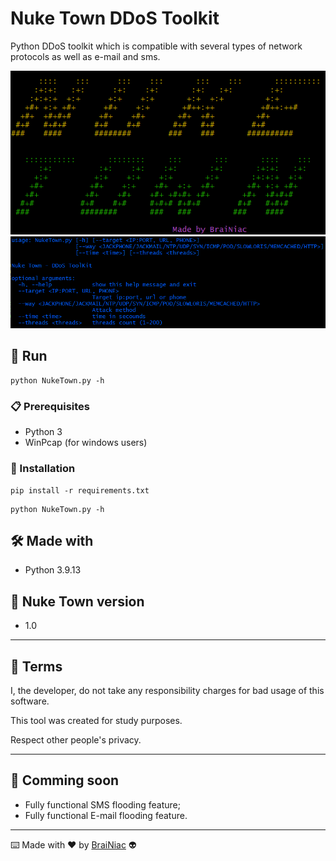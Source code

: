 # Nuke Town DDoS Toolkit

Python DDoS toolkit which is compatible with several types of network protocols as well
as e-mail and sms.

![alt text](https://github.com/babyboydaprince/NukeTown/blob/main/img/logo.png?raw=true)
![alt text](https://github.com/babyboydaprince/NukeTown/blob/main/img/menu.png?raw=true)

## 🚀 Run

 ```
python NukeTown.py -h
 ```
### 📋 Prerequisites

- Python 3
- WinPcap (for windows users)


### 🔧 Installation
```
pip install -r requirements.txt
```
```
python NukeTown.py -h
```

## 🛠️ Made with

- Python 3.9.13


## 📌 Nuke Town version

- 1.0

---

## 📄 Terms

I, the developer, do not take any responsibility charges for bad usage
of this software.

This tool was created for study purposes.

Respect other people's privacy.


---

## 📌 Comming soon

- Fully functional SMS flooding feature;
- Fully functional E-mail flooding feature.

---



⌨️ Made with ❤️ by [BraiNiac](https://github.com/babyboydaprince) 👽
